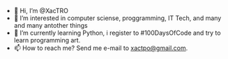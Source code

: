- 👋 Hi, I’m @XacTRO
- 👀 I’m interested in computer sciense, proggramming, IT Tech, and many and many antother things
- 🌱 I’m currently learning Python, i register to #100DaysOfCode and try to learn programming art.
- 📫 How to reach me? Send me e-mail to xactpo@gmail.com.

<!---
XacTRO/XacTRO is a ✨ special ✨ repository because its `README.md` (this file) appears on your GitHub profile.
You can click the Preview link to take a look at your changes.
--->
